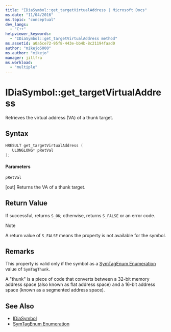 ```yaml
---
title: "IDiaSymbol::get_targetVirtualAddress | Microsoft Docs"
ms.date: "11/04/2016"
ms.topic: "conceptual"
dev_langs:
  - "C++"
helpviewer_keywords:
  - "IDiaSymbol::get_targetVirtualAddress method"
ms.assetid: a0a5ce72-95f8-443e-bb4b-8c21194faad0
author: "mikejo5000"
ms.author: "mikejo"
manager: jillfra
ms.workload:
  - "multiple"
---
```

# IDiaSymbol::get_targetVirtualAddress
Retrieves the virtual address (VA) of a thunk target.

## Syntax

```C++
HRESULT get_targetVirtualAddress ( 
   ULONGLONG* pRetVal
);
```

#### Parameters
 `pRetVal`

[out] Returns the VA of a thunk target.

## Return Value
 If successful, returns `S_OK`; otherwise, returns `S_FALSE` or an error code.

> [!NOTE]
>  A return value of `S_FALSE` means the property is not available for the symbol.

## Remarks
 This property is valid only if the symbol as a [SymTagEnum Enumeration](../../debugger/debug-interface-access/symtagenum.md) value of `SymTagThunk`.

 A "thunk" is a piece of code that converts between a 32-bit memory address space (also known as flat address space) and a 16-bit address space (known as a segmented address space).

## See Also
- [IDiaSymbol](../../debugger/debug-interface-access/idiasymbol.md)
- [SymTagEnum Enumeration](../../debugger/debug-interface-access/symtagenum.md)